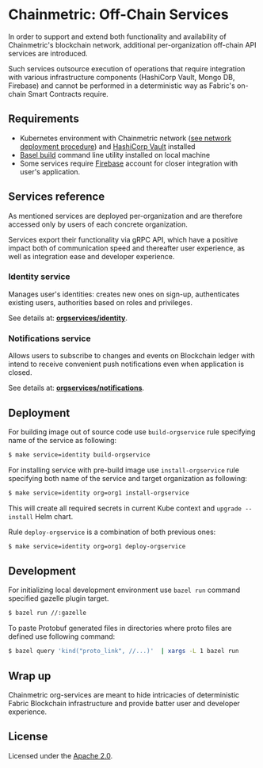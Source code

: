 # Chainmetric: Off-Chain Services

In order to support and extend both functionality and availability of Chainmetric's blockchain network, additional per-organization off-chain API services are introduced.

Such services outsource execution of operations that require integration with various infrastructure components (HashiCorp Vault, Mongo DB, Firebase) and cannot be performed in a deterministic way as Fabric's on-chain Smart Contracts require.

## Requirements
- Kubernetes environment with Chainmetric network ([see network deployment procedure][network deployment]) and [HashiCorp Vault][vault] installed
- [Basel build][bazel] command line utility installed on local machine
- Some services require [Firebase][firebase] account for closer integration with user's application.

[network deployment]: https://github.com/timoth-y/chainmetric-network#Deployment
[vault]: https://www.hashicorp.com/products/vault
[firebase]: https://firebase.google.com
[bazel]: https://bazel.build

## Services reference
As mentioned services are deployed per-organization and are therefore accessed only by users of each concrete organization.

Services export their functionality via gRPC API, which have a positive impact both of communication speed and thereafter user experience, as well as integration ease and developer experience.

### Identity service
Manages user's identities: creates new ones on sign-up, authenticates existing users, authorities based on roles and privileges.

See details at: [**orgservices/identity**](https://github.com/timoth-y/chainmetric-network/tree/main/orgservices/identity).

### Notifications service
Allows users to subscribe to changes and events on Blockchain ledger with intend to receive convenient push notifications even when application is closed.

See details at: [**orgservices/notifications**](https://github.com/timoth-y/chainmetric-network/main/orgservices/notifications).

## Deployment
For building image out of source code use `build-orgservice` rule specifying name of the service as following:
```bash
$ make service=identity build-orgservice
```

For installing service with pre-build image use `install-orgservice` rule specifying both name of the service and target organization as following:
```bash
$ make service=identity org=org1 install-orgservice
```

This will create all required secrets in current Kube context and `upgrade --install` Helm chart.

Rule `deploy-orgservice` is a combination of both previous ones:
```bash
$ make service=identity org=org1 deploy-orgservice
```

## Development
For initializing local development environment use `bazel run` command specified gazelle plugin target.

```bash
$ bazel run //:gazelle
```

To paste Protobuf generated files in directories where proto files are defined use following command:

```bash
$ bazel query 'kind("proto_link", //...)'  | xargs -L 1 bazel run
```

## Wrap up

Chainmetric org-services are meant to hide intricacies of deterministic Fabric Blockchain infrastructure and provide batter user and developer experience.

## License
Licensed under the [Apache 2.0][license file].

[license file]: https://github.com/timoth-y/chainmetric-network/blob/main/LICENSE
